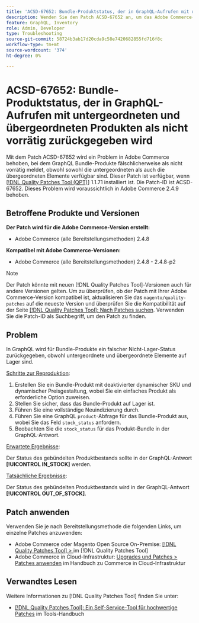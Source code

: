 ```yaml
---
title: 'ACSD-67652: Bundle-Produktstatus, der in GraphQL-Aufrufen mit untergeordneten und übergeordneten Produkten als nicht vorrätig zurückgegeben wird'
description: Wenden Sie den Patch ACSD-67652 an, um das Adobe Commerce-Problem zu beheben, bei dem der Status des Bundles in GraphQL-Aufrufen als nicht vorrätig zurückgegeben wird, auch wenn untergeordnete und übergeordnete Produkte vorrätig sind.
feature: GraphQL, Inventory
role: Admin, Developer
type: Troubleshooting
source-git-commit: 58724b3ab17d20cda9c58e7420682855fd716f8c
workflow-type: tm+mt
source-wordcount: '374'
ht-degree: 0%

---
```



# ACSD-67652: Bundle-Produktstatus, der in GraphQL-Aufrufen mit untergeordneten und übergeordneten Produkten als nicht vorrätig zurückgegeben wird

Mit dem Patch ACSD-67652 wird ein Problem in Adobe Commerce behoben, bei dem GraphQL Bundle-Produkte fälschlicherweise als nicht vorrätig meldet, obwohl sowohl die untergeordneten als auch die übergeordneten Elemente verfügbar sind. Dieser Patch ist verfügbar, wenn [[!DNL Quality Patches Tool (QPT)]](/help/tools/quality-patches-tool/quality-patches-tool-to-self-serve-quality-patches.md) 1.1.71 installiert ist. Die Patch-ID ist ACSD-67652. Dieses Problem wird voraussichtlich in Adobe Commerce 2.4.9 behoben.

## Betroffene Produkte und Versionen

**Der Patch wird für die Adobe Commerce-Version erstellt:**

* Adobe Commerce (alle Bereitstellungsmethoden) 2.4.8

**Kompatibel mit Adobe Commerce-Versionen:**

* Adobe Commerce (alle Bereitstellungsmethoden) 2.4.8 - 2.4.8-p2

>[!NOTE]
>
>Der Patch könnte mit neuen [!DNL Quality Patches Tool]-Versionen auch für andere Versionen gelten. Um zu überprüfen, ob der Patch mit Ihrer Adobe Commerce-Version kompatibel ist, aktualisieren Sie das `magento/quality-patches` auf die neueste Version und überprüfen Sie die Kompatibilität auf der Seite [[!DNL Quality Patches Tool]: Nach Patches suchen](https://experienceleague.adobe.com/tools/commerce-quality-patches/index.html). Verwenden Sie die Patch-ID als Suchbegriff, um den Patch zu finden.

## Problem

In GraphQL wird für Bundle-Produkte ein falscher Nicht-Lager-Status zurückgegeben, obwohl untergeordnete und übergeordnete Elemente auf Lager sind.

<u>Schritte zur Reproduktion</u>:

1. Erstellen Sie ein Bundle-Produkt mit deaktivierter dynamischer SKU und dynamischer Preisgestaltung, wobei Sie ein einfaches Produkt als erforderliche Option zuweisen.
1. Stellen Sie sicher, dass das Bundle-Produkt auf Lager ist.
1. Führen Sie eine vollständige Neuindizierung durch.
1. Führen Sie eine GraphQL `product`-Abfrage für das Bundle-Produkt aus, wobei Sie das Feld `stock_status` anfordern.
1. Beobachten Sie die `stock_status` für das Produkt-Bundle in der GraphQL-Antwort.


<u>Erwartete Ergebnisse</u>:

Der Status des gebündelten Produktbestands sollte in der GraphQL-Antwort **[!UICONTROL IN_STOCK]** werden.

<u>Tatsächliche Ergebnisse</u>:

Der Status des gebündelten Produktbestands wird in der GraphQL-Antwort **[!UICONTROL OUT_OF_STOCK]**.


## Patch anwenden

Verwenden Sie je nach Bereitstellungsmethode die folgenden Links, um einzelne Patches anzuwenden:

* Adobe Commerce oder Magento Open Source On-Premise: [[!DNL Quality Patches Tool] > ](/help/tools/quality-patches-tool/usage.md) im [!DNL Quality Patches Tool]
* Adobe Commerce in Cloud-Infrastruktur: [Upgrades und Patches > Patches anwenden](https://experienceleague.adobe.com/docs/commerce-cloud-service/user-guide/develop/upgrade/apply-patches.html) im Handbuch zu Commerce in Cloud-Infrastruktur

## Verwandtes Lesen

Weitere Informationen zu [!DNL Quality Patches Tool] finden Sie unter:

* [[!DNL Quality Patches Tool]: Ein Self-Service-Tool für hochwertige Patches](/help/tools/quality-patches-tool/quality-patches-tool-to-self-serve-quality-patches.md) im Tools-Handbuch
